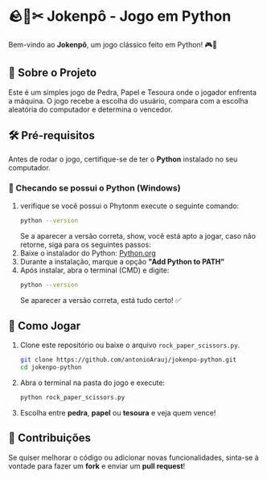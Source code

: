 # 🪨📄✂ Jokenpô - Jogo em Python

Bem-vindo ao **Jokenpô**, um jogo clássico feito em Python! 🎮🚀

## 📌 Sobre o Projeto
Este é um simples jogo de Pedra, Papel e Tesoura onde o jogador enfrenta a máquina. O jogo recebe a escolha do usuário, compara com a escolha aleatória do computador e determina o vencedor.

## 🛠 Pré-requisitos
Antes de rodar o jogo, certifique-se de ter o **Python** instalado no seu computador.

### 🔽 Checando se possui o Python (Windows)
1. verifique se você possui o Phytonm execute o seguinte comando: 
   ```sh
   python --version
   ```
   Se a aparecer a versão correta, show, você está apto a jogar, caso não retorne, siga para os seguintes passos: 
2. Baixe o instalador do Python: [Python.org](https://www.python.org/downloads/)
3. Durante a instalação, marque a opção **"Add Python to PATH"**
4. Após instalar, abra o terminal (CMD) e digite:
   ```sh
   python --version
   ```
   Se aparecer a versão correta, está tudo certo! ✅

## 🚀 Como Jogar
1. Clone este repositório ou baixe o arquivo `rock_paper_scissors.py`.
   ```sh
   git clone https://github.com/antonioArauj/jokenpo-python.git
   cd jokenpo-python
   ```
2. Abra o terminal na pasta do jogo e execute:
   ```sh
   python rock_paper_scissors.py
   ```
3. Escolha entre **pedra**, **papel** ou **tesoura** e veja quem vence!

## 🤝 Contribuições
Se quiser melhorar o código ou adicionar novas funcionalidades, sinta-se à vontade para fazer um **fork** e enviar um **pull request**!
